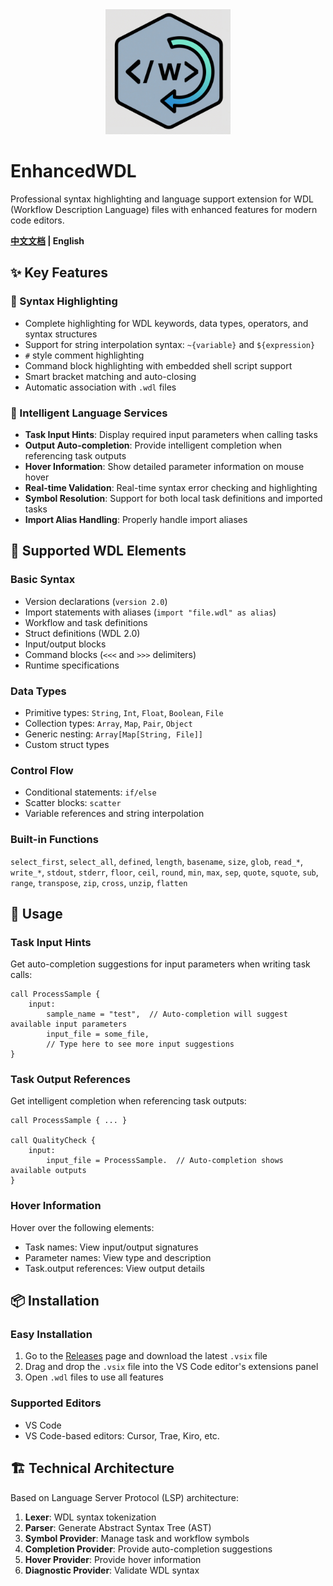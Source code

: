 <div align="center">
  <img src="enhancedwdl_logo.png" alt="EnhancedWDL Logo" width="200"/>
</div>

# EnhancedWDL

Professional syntax highlighting and language support extension for WDL (Workflow Description Language) files with enhanced features for modern code editors.

**[中文文档](README.md) | English**

## ✨ Key Features

### 🎨 Syntax Highlighting
- Complete highlighting for WDL keywords, data types, operators, and syntax structures
- Support for string interpolation syntax: `~{variable}` and `${expression}`
- `#` style comment highlighting
- Command block highlighting with embedded shell script support
- Smart bracket matching and auto-closing
- Automatic association with `.wdl` files

### 🧠 Intelligent Language Services
- **Task Input Hints**: Display required input parameters when calling tasks
- **Output Auto-completion**: Provide intelligent completion when referencing task outputs
- **Hover Information**: Show detailed parameter information on mouse hover
- **Real-time Validation**: Real-time syntax error checking and highlighting
- **Symbol Resolution**: Support for both local task definitions and imported tasks
- **Import Alias Handling**: Properly handle import aliases

## 🔧 Supported WDL Elements

### Basic Syntax
- Version declarations (`version 2.0`)
- Import statements with aliases (`import "file.wdl" as alias`)
- Workflow and task definitions
- Struct definitions (WDL 2.0)
- Input/output blocks
- Command blocks (`<<<` and `>>>` delimiters)
- Runtime specifications

### Data Types
- Primitive types: `String`, `Int`, `Float`, `Boolean`, `File`
- Collection types: `Array`, `Map`, `Pair`, `Object`
- Generic nesting: `Array[Map[String, File]]`
- Custom struct types

### Control Flow
- Conditional statements: `if/else`
- Scatter blocks: `scatter`
- Variable references and string interpolation

### Built-in Functions
`select_first`, `select_all`, `defined`, `length`, `basename`, `size`, `glob`, `read_*`, `write_*`, `stdout`, `stderr`, `floor`, `ceil`, `round`, `min`, `max`, `sep`, `quote`, `squote`, `sub`, `range`, `transpose`, `zip`, `cross`, `unzip`, `flatten`

## 🚀 Usage

### Task Input Hints
Get auto-completion suggestions for input parameters when writing task calls:

```wdl
call ProcessSample {
    input:
        sample_name = "test",  // Auto-completion will suggest available input parameters
        input_file = some_file,
        // Type here to see more input suggestions
}
```

### Task Output References
Get intelligent completion when referencing task outputs:

```wdl
call ProcessSample { ... }

call QualityCheck {
    input:
        input_file = ProcessSample.  // Auto-completion shows available outputs
}
```

### Hover Information
Hover over the following elements:
- Task names: View input/output signatures
- Parameter names: View type and description
- Task.output references: View output details

## 📦 Installation

### Easy Installation
1. Go to the [Releases](https://github.com/pzweuj/EnhancedWDL/releases) page and download the latest `.vsix` file
2. Drag and drop the `.vsix` file into the VS Code editor's extensions panel
3. Open `.wdl` files to use all features

### Supported Editors
- VS Code
- VS Code-based editors: Cursor, Trae, Kiro, etc.

## 🏗️ Technical Architecture

Based on Language Server Protocol (LSP) architecture:

1. **Lexer**: WDL syntax tokenization
2. **Parser**: Generate Abstract Syntax Tree (AST)
3. **Symbol Provider**: Manage task and workflow symbols
4. **Completion Provider**: Provide auto-completion suggestions
5. **Hover Provider**: Provide hover information
6. **Diagnostic Provider**: Validate WDL syntax
